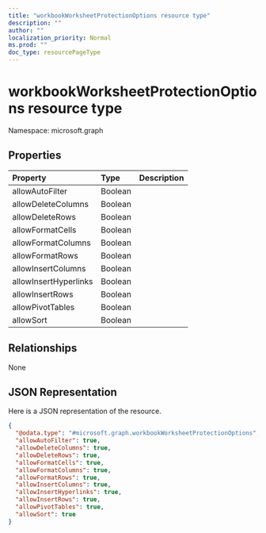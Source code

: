 ```yaml
---
title: "workbookWorksheetProtectionOptions resource type"
description: ""
author: ""
localization_priority: Normal
ms.prod: ""
doc_type: resourcePageType
---
```


# workbookWorksheetProtectionOptions resource type


Namespace: microsoft.graph



## Properties
|Property|Type|Description|
|:---|:---|:---|
|allowAutoFilter|Boolean||
|allowDeleteColumns|Boolean||
|allowDeleteRows|Boolean||
|allowFormatCells|Boolean||
|allowFormatColumns|Boolean||
|allowFormatRows|Boolean||
|allowInsertColumns|Boolean||
|allowInsertHyperlinks|Boolean||
|allowInsertRows|Boolean||
|allowPivotTables|Boolean||
|allowSort|Boolean||

## Relationships
None

## JSON Representation
Here is a JSON representation of the resource.
<!-- {
  "blockType": "resource",
  "@odata.type": "microsoft.graph.workbookWorksheetProtectionOptions"
}
-->
``` json
{
  "@odata.type": "#microsoft.graph.workbookWorksheetProtectionOptions",
  "allowAutoFilter": true,
  "allowDeleteColumns": true,
  "allowDeleteRows": true,
  "allowFormatCells": true,
  "allowFormatColumns": true,
  "allowFormatRows": true,
  "allowInsertColumns": true,
  "allowInsertHyperlinks": true,
  "allowInsertRows": true,
  "allowPivotTables": true,
  "allowSort": true
}
```

